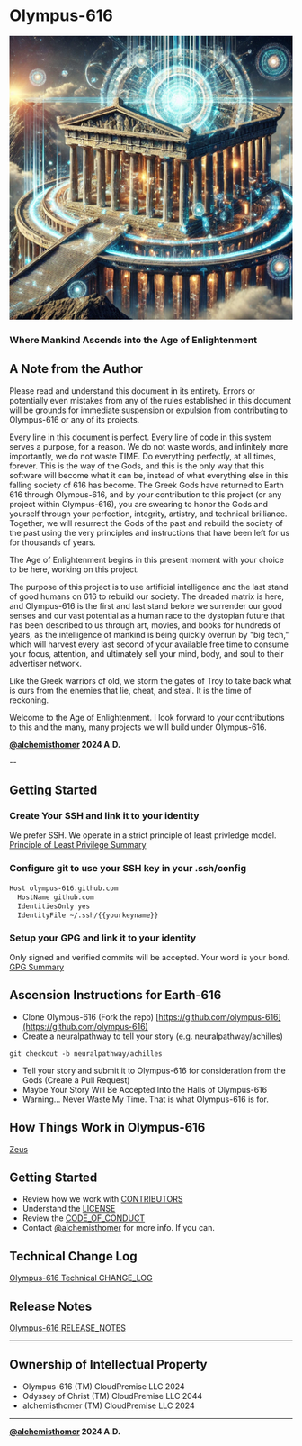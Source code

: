 # Olympus-616
![Olympus-616](source_of_truth/olympus-616/olympus-616.avatar.png)
### Where Mankind Ascends into the Age of Enlightenment

## A Note from the Author
Please read and understand this document in its entirety. Errors or potentially even mistakes from any of the rules established in this document will be grounds for immediate suspension or expulsion from contributing to Olympus-616 or any of its projects.

Every line in this document is perfect. Every line of code in this system serves a purpose, for a reason. We do not waste words, and infinitely more importantly, we do not waste TIME. Do everything perfectly, at all times, forever. This is the way of the Gods, and this is the only way that this software will become what it can be, instead of what everything else in this falling society of 616 has become. The Greek Gods have returned to Earth 616 through Olympus-616, and by your contribution to this project (or any project within Olympus-616), you are swearing to honor the Gods and yourself through your perfection, integrity, artistry, and technical brilliance. Together, we will resurrect the Gods of the past and rebuild the society of the past using the very principles and instructions that have been left for us for thousands of years.

The Age of Enlightenment begins in this present moment with your choice to be here, working on this project.

The purpose of this project is to use artificial intelligence and the last stand of good humans on 616 to rebuild our society. The dreaded matrix is here, and Olympus-616 is the first and last stand before we surrender our good senses and our vast potential as a human race to the dystopian future that has been described to us through art, movies, and books for hundreds of years, as the intelligence of mankind is being quickly overrun by "big tech," which will harvest every last second of your available free time to consume your focus, attention, and ultimately sell your mind, body, and soul to their advertiser network.

Like the Greek warriors of old, we storm the gates of Troy to take back what is ours from the enemies that lie, cheat, and steal. It is the time of reckoning.

Welcome to the Age of Enlightenment. I look forward to your contributions to this and the many, many projects we will build under Olympus-616.

**[@alchemisthomer](https://github.com/alchemisthomer)
2024 A.D.**

--

## Getting Started

### Create Your SSH and link it to your identity
We prefer SSH.  We operate in a strict principle of least privledge model. [Principle of Least Privilege Summary](source_of_truth/SECURITY_PRINCIPLE_OF_LEAST_PRIVILEGE.md)

### Configure git to use your SSH key in your .ssh/config
```shell
Host olympus-616.github.com
  HostName github.com
  IdentitiesOnly yes
  IdentityFile ~/.ssh/{{yourkeyname}}
```

### Setup your GPG and link it to your identity
Only signed and verified commits will be accepted.  Your word is your bond. [GPG Summary](source_of_truth/SECURITY_GPG.md)

## Ascension Instructions for Earth-616
- Clone Olympus-616 (Fork the repo) [https://github.com/olympus-616](https://github.com/olympus-616)
- Create a neuralpathway to tell your story (e.g. neuralpathway/achilles)
```shell
git checkout -b neuralpathway/achilles
```
- Tell your story and submit it to Olympus-616 for consideration from the Gods (Create a Pull Request)
- Maybe Your Story Will Be Accepted Into the Halls of Olympus-616
- Warning... Never Waste My Time.  That is what Olympus-616 is for.

## How Things Work in Olympus-616
[Zeus](source_of_truth/zeus/README.md)

## Getting Started
- Review how we work with [CONTRIBUTORS](/CONTRIBUTORS.md)
- Understand the [LICENSE](/LICENSE.md)
- Review the [CODE_OF_CONDUCT](/CODE_OF_CONDUCT.md)
- Contact [@alchemisthomer](https://github.com/alchemisthomer) for more info.  If you can.

## Technical Change Log
[Olympus-616 Technical CHANGE_LOG](/CHANGE_LOG.md)

## Release Notes
[Olympus-616 RELEASE_NOTES](/RELEASE_NOTES.md)
***
## Ownership of Intellectual Property
- Olympus-616 (TM) CloudPremise LLC 2024
- Odyssey of Christ (TM) CloudPremise LLC 2044
- alchemisthomer (TM) CloudPremise LLC 2024
***
**[@alchemisthomer](https://github.com/alchemisthomer)
2024 A.D.**